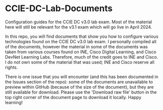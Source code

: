 # CCIE-DC-Lab-Documents
Configuration guides for the CCIE DC v3.0 lab exam. Most of the material here will still be relevant for the v3.1 exam which will go live in April 2024.

In this repo, you will find documents that show you how to configure various technologies found on the CCIE DC v3.0 lab exam. I personally compiled all of the documents, however the material in some of the documents was taken from various courses found on INE, Cisco Digital Learning, and Cisco DevNet Learning Labs. Therefore, much of the credit goes to INE and Cisco. I do not own some of the material that was used; INE and Cisco reserve all rights.

There is one issue that you will encounter (and this has been documented in the Issues section of the repo): some of the documents are unavailable to preview within GitHub (because of the size of the document), but they are still available for download. Please use the 'Download raw file' button in the top right corner of the document page to download it locally. Happy learning!
